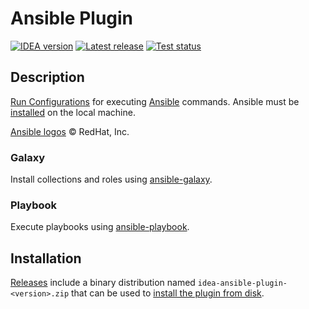 # Ansible Plugin

[![IDEA version][1]][7]
[![Latest release][2]][3]
[![Test status][4]][5]

[1]: https://img.shields.io/static/v1?label=IDEA&message=2022.1%2B&color=informational
[2]: https://img.shields.io/github/v/release/mdklatt/idea-ansible-plugin?sort=semver
[3]: https://github.com/mdklatt/idea-ansible-plugin/releases
[4]: https://github.com/mdklatt/idea-ansible-plugin/actions/workflows/test.yml/badge.svg
[5]: https://github.com/mdklatt/idea-ansible-plugin/actions/workflows/test.yml


## Description

<!-- This content is used by the Gradle IntelliJ Plugin. --> 
<!-- Plugin description -->

[Run Configurations][6] for executing [Ansible][8] commands. Ansible must be
[installed][9] on the local machine.

[Ansible logos][10] &copy; RedHat, Inc.


### Galaxy

Install collections and roles using [ansible-galaxy][11].


### Playbook

Execute playbooks using [ansible-playbook][12].


[6]: https://www.jetbrains.com/help/idea/run-debug-configuration.html
[7]: https://www.jetbrains.com
[8]: https://docs.ansible.com/ansible/latest/index.html
[9]: https://docs.ansible.com/ansible/latest/installation_guide/intro_installation.html
[10]: https://www.ansible.com/logos
[11]: https://docs.ansible.com/ansible/latest/galaxy/user_guide.html
[12]: https://docs.ansible.com/ansible/latest/cli/ansible-playbook.html

<!-- Plugin description end -->


## Installation

[Releases][3] include a binary distribution named `idea-ansible-plugin-<version>.zip`
that can be used to [install the plugin from disk][11].


[13]: https://www.jetbrains.com/help/idea/managing-plugins.html#install_plugin_from_disk

